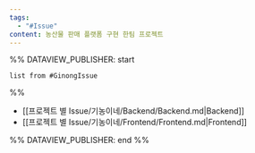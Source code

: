 ```yaml
---
tags:
  - "#Issue"
content: 농산물 판매 플랫폼 구현 한팀 프로젝트
---
```

%% DATAVIEW_PUBLISHER: start
```dataview
list from #GinongIssue
```
%%

- [[프로젝트 별 Issue/기농이네/Backend/Backend.md|Backend]]
- [[프로젝트 별 Issue/기농이네/Frontend/Frontend.md|Frontend]]

%% DATAVIEW_PUBLISHER: end %%


